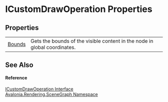 # ICustomDrawOperation Properties




## Properties
<table>
<tr>
<td><a href="P_Avalonia_Rendering_SceneGraph_ICustomDrawOperation_Bounds">Bounds</a></td>
<td>Gets the bounds of the visible content in the node in global coordinates.</td>
</tr>
</table>

## See Also


#### Reference
<a href="T_Avalonia_Rendering_SceneGraph_ICustomDrawOperation">ICustomDrawOperation Interface</a>  
<a href="N_Avalonia_Rendering_SceneGraph">Avalonia.Rendering.SceneGraph Namespace</a>  

